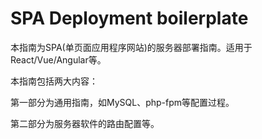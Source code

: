 # SPA Deployment boilerplate

本指南为SPA(单页面应用程序网站)的服务器部署指南。适用于React/Vue/Angular等。

本指南包括两大内容：

第一部分为通用指南，如MySQL、php-fpm等配置过程。

第二部分为服务器软件的路由配置等。